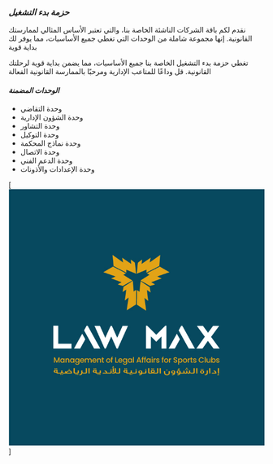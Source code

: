 <!-- # ABP Documentation

ABP Framework offers an **opinionated architecture** to build enterprise software solutions with **best practices** on top of the **.NET** and the **ASP.NET Core** platforms. It provides the fundamental infrastructure, production-ready startup templates, modules, themes, tooling, guides and documentation to implement that architecture properly and **automate the details** and repetitive works as much as possible. -->



### ***حزمة بدء التشغيل***
نقدم لكم باقة الشركات الناشئة الخاصة بنا، والتي تعتبر الأساس المثالي لممارستك القانونية. إنها مجموعة شاملة من الوحدات التي تغطي جميع الأساسيات، مما يوفر لك بداية قوية

تغطي حزمة بدء التشغيل الخاصة بنا جميع الأساسيات، مما يضمن بداية قوية لرحلتك القانونية. قل وداعًا للمتاعب الإدارية ومرحبًا بالممارسة القانونية الفعالة


#### ***الوحدات المضمنة***

* وحدة التقاضي
* وحدة الشؤون الإدارية
* وحدة التشاور
* وحدة التوكيل
* وحدة نماذج المحكمة
* وحدة الاتصال
* وحدة الدعم الفني
* وحدة الإعدادات والأذونات

[![Law Max](../images/lawmax-ar-s-06.png "Logo")]
